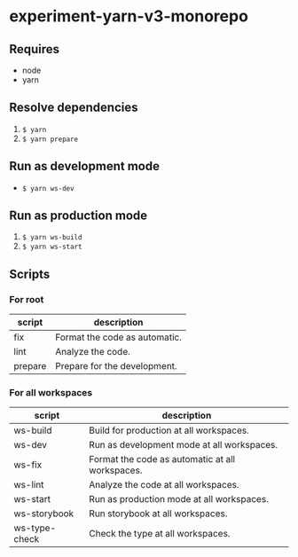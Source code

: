 # experiment-yarn-v3-monorepo

## Requires
- node
- yarn

## Resolve dependencies
1. `$ yarn`
2. `$ yarn prepare`

## Run as development mode
- `$ yarn ws-dev`

## Run as production mode
1. `$ yarn ws-build`
2. `$ yarn ws-start`

## Scripts
### For root

| script  | description                   |
|---------|-------------------------------|
| fix     | Format the code as automatic. |
| lint    | Analyze the code.             |
| prepare | Prepare for the development.  |

### For all workspaces

| script        | description                                     |
|---------------|-------------------------------------------------|
| ws-build      | Build for production at all workspaces.         |
| ws-dev        | Run as development mode at all workspaces.      |
| ws-fix        | Format the code as automatic at all workspaces. |
| ws-lint       | Analyze the code at all workspaces.             |
| ws-start      | Run as production mode at all workspaces.       |
| ws-storybook  | Run storybook at all workspaces.                |
| ws-type-check | Check the type at all workspaces.               |
